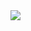 

<!--
**MeenakshyBS/MeenakshyBS** is a ✨ _special_ ✨ repository because its `README.md` (this file) appears on your GitHub profile.

Here are some ideas to get you started:

- 🔭 I’m currently working on ...
- 🌱 I’m currently learning ...
- 👯 I’m looking to collaborate on ...
- 🤔 I’m looking for help with ...
- 💬 Ask me about ...
- 📫 How to reach me: ...
- 😄 Pronouns: ...
- ⚡ Fun fact: ...
-->

<img src = "https://www.canva.com/design/DAEU6aaAcXw/kjNyJ23FtEH_Hnf8mQHeyw/view?utm_content=DAEU6aaAcXw&utm_campaign=designshare&utm_medium=link&utm_source=viewer">

